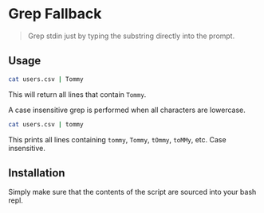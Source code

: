 # Grep Fallback

> Grep stdin just by typing the substring directly into the prompt.

## Usage

```sh
cat users.csv | Tommy
```

This will return all lines that contain `Tommy`.

A case insensitive grep is performed when all characters are lowercase.

```sh
cat users.csv | tommy
```

This prints all lines containing `tommy`, `Tommy`, `tOmmy`, `toMMy`, etc. Case
insensitive.

## Installation

Simply make sure that the contents of the script are sourced into your bash
repl.
